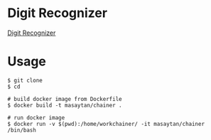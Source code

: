 # Digit Recognizer

[Digit Recognizer](https://www.kaggle.com/c/digit-recognizer/data)

# Usage

```
$ git clone 
$ cd 

# build docker image from Dockerfile
$ docker build -t masaytan/chainer .

# run docker image
$ docker run -v $(pwd):/home/workchainer/ -it masaytan/chainer /bin/bash
```

